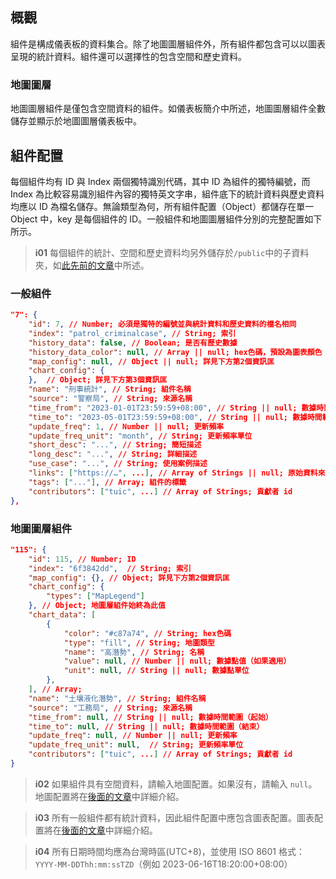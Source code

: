 ## 概觀

組件是構成儀表板的資料集合。除了地圖圖層組件外，所有組件都包含可以以圖表呈現的統計資料。組件還可以選擇性的包含空間和歷史資料。

### 地圖圖層

地圖圖層組件是僅包含空間資料的組件。如儀表板簡介中所述，地圖圖層組件全數儲存並顯示於地圖圖層儀表板中。

## 組件配置

每個組件均有 ID 與 Index 兩個獨特識別代碼，其中 ID 為組件的獨特編號，而 Index 為比較容易識別組件內容的獨特英文字串，組件底下的統計資料與歷史資料均應以 ID 為檔名儲存。無論類型為何，所有組件配置（Object）都儲存在單一 Object 中，key 是每個組件的 ID。一般組件和地圖圖層組件分別的完整配置如下所示。

> **i01**
> 每個組件的統計、空間和歷史資料均另外儲存於`/public`中的子資料夾，如[此先前的文章](/front-end/file-system)中所述。

### 一般組件

```json
"7": {
    "id": 7, // Number; 必須是獨特的編號並與統計資料和歷史資料的檔名相同
    "index": "patrol_criminalcase", // String; 索引
    "history_data": false, // Boolean; 是否有歷史數據
    "history_data_color": null, // Array || null; hex色碼，預設為圖表顏色
    "map_config": null, // Object || null; 詳見下方第2個資訊匡
    "chart_config": {
    },  // Object; 詳見下方第3個資訊匡
    "name": "刑事統計", // String; 組件名稱
    "source": "警察局", // String; 來源名稱
    "time_from": "2023-01-01T23:59:59+08:00", // String || null; 數據時間範圍（起始）
    "time_to": "2023-05-01T23:59:59+08:00", // String || null; 數據時間範圍（結束）
    "update_freq": 1, // Number || null; 更新頻率
    "update_freq_unit": "month", // String; 更新頻率單位
    "short_desc": "...", // String; 簡短描述
    "long_desc": "...", // String; 詳細描述
    "use_case": "...", // String; 使用案例描述
    "links": ["https://…", ...], // Array of Strings || null; 原始資料來源
    "tags": ["..."], // Array; 組件的標籤
	"contributors": ["tuic", ...] // Array of Strings; 貢獻者 id
},
```

### 地圖圖層組件

```json
"115": {
    "id": 115, // Number; ID
    "index": "6f3842dd",  // String; 索引
    "map_config": {}, // Object; 詳見下方第2個資訊匡
    "chart_config": {
        "types": ["MapLegend"]
    }, // Object; 地圖層組件始終為此值
    "chart_data": [
        {
            "color": "#c87a74", // String; hex色碼
            "type": "fill", // String; 地圖類型
            "name": "高潛勢", // String; 名稱
            "value": null, // Number || null; 數據點值（如果適用）
            "unit": null, // String || null; 數據點單位
        },
    ], // Array;
    "name": "土壤液化潛勢", // String; 組件名稱
    "source": "工務局", // String; 來源名稱
    "time_from": null, // String || null; 數據時間範圍（起始）
    "time_to": null, // String || null; 數據時間範圍（結束）
    "update_freq": null, // Number || null; 更新頻率
    "update_freq_unit": null,  // String; 更新頻率單位
	"contributors": ["tuic", ...] // Array of Strings; 貢獻者 id
}
```

> **i02**
> 如果組件具有空間資料，請輸入地圖配置。如果沒有，請輸入 `null`。地圖配置將在[後面的文章](/front-end/supported-map-types#map-config)中詳細介紹。

> **i03**
> 所有一般組件都有統計資料，因此組件配置中應包含圖表配置。圖表配置將在[後面的文章](/front-end/supported-chart-types#chart-config)中詳細介紹。

> **i04**
> 所有日期時間均應為台灣時區(UTC+8)，並使用 ISO 8601 格式：`YYYY-MM-DDThh:mm:ssTZD`（例如 2023-06-16T18:20:00+08:00）
